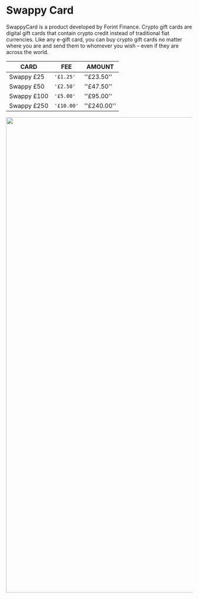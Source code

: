 # Swappy Card

SwappyCard is a product developed by Forint Finance.
Crypto gift cards are digital gift cards that contain crypto credit instead of traditional fiat currencies. Like any e-gift card, you can buy crypto gift cards no matter where you are and send them to whomever you wish – even if they are across the world.

|CARD            |FEE                            |AMOUNT                       |
|----------------|-------------------------------|-----------------------------|
|Swappy £25      |`'£1.25'`                      |''£23.50''                   |
|Swappy £50      |`'£2.50'`                      |''£47.50''                   |
|Swappy £100     |`'£5.00'`                      |''£95.00''                   |
|Swappy £250     |`'£10.00'`                     |''£240.00''                  |


<img src="https://images.pexels.com/photos/14111149/pexels-photo-14111149.png" width="1280"/>


